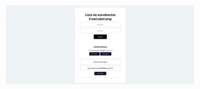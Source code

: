 ![](https://github.com/gustavogravagna/StudentRegistrationApp.ReactJs-Firebase/blob/main/thumb.png)

